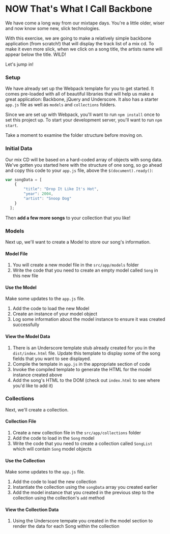 # NOW That's What I Call Backbone
We have come a long way from our mixtape days. You're a little older, wiser and now know some new, slick technologies.

With this exercise, we are going to make a relatively simple backbone application (from scratch!) that will display the track list of a mix cd. To make it even more slick, when we click on a song title, the artists name will appear below the title. WILD!

Let's jump in!

### Setup

We have already set up the Webpack template for you to get started. It comes pre-loaded with all of beautiful libraries that will help us make a great application: Backbone, jQuery and Underscore. It also has a starter `app.js` file as well as `models` and `collections` folders.

Since we are set up with Webpack, you'll want to run `npm install` once to set this project up. To start your development server, you'll want to run `npm start`.

Take a moment to examine the folder structure before moving on.

### Initial Data
Our mix CD will be based on a hard-coded array of objects with song data. We've gotten you started here with the structure of one song, so go ahead and copy this code to your `app.js` file, above the `$(document).ready()`:
```JavaScript
var songData = [
    {
        "title": "Drop It Like It's Hot",
        "year": 2004,
        "artist": "Snoop Dog"
    }
  ];
```

Then **add a few more songs** to your collection that you like!


### Models
Next up, we'll want to create a Model to store our song's information.

#### Model File
1. You will create a new model file in the `src/app/models` folder
2. Write the code that you need to create an empty model called `Song` in this new file

#### Use the Model
Make some updates to the `app.js` file.

1. Add the code to load the new Model
2. Create an instance of your model object
3. Log some information about the model instance to ensure it was created successfully

#### View the Model Data

1. There is an Underscore template stub already created for you in the `dist/index.html` file. Update this template to display some of the song fields that you want to see displayed.
2. Compile the template in `app.js` in the appropriate section of code
3. Invoke the compiled template to generate the HTML for the model instance created above
4. Add the song's HTML to the DOM (check out `index.html` to see where you'd like to add it)

### Collections
Next, we'll create a collection.

#### Collection File

1. Create a new collection file in the `src/app/collections` folder
2. Add the code to load in the `Song` model
3. Write the code that you need to create a collection called `SongList` which will contain `Song` model objects


#### Use the Collection
Make some updates to the `app.js` file.

1. Add the code to load the new collection
2. Instantiate the collection using the `songData` array you created earlier
3. Add the model instance that you created in the previous step to the collection using the collection's `add` method

#### View the Collection Data
1. Using the Underscore tempate you created in the model section to render the data for each Song within the collection

